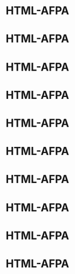 # HTML-AFPA
# HTML-AFPA
# HTML-AFPA
# HTML-AFPA
# HTML-AFPA
# HTML-AFPA
# HTML-AFPA
# HTML-AFPA
# HTML-AFPA
# HTML-AFPA
